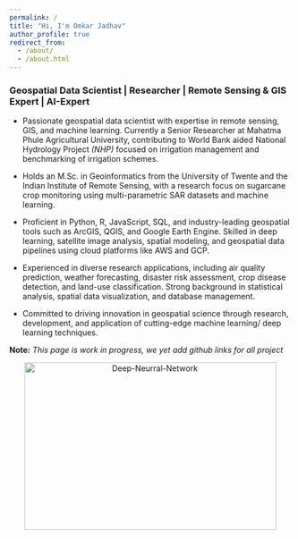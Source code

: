 ```yaml
---
permalink: /
title: "Hi, I'm Omkar Jadhav"
author_profile: true
redirect_from: 
  - /about/
  - /about.html
---
```


### Geospatial Data Scientist | Researcher | Remote Sensing & GIS Expert | AI-Expert 

* Passionate geospatial data scientist with expertise in remote sensing, GIS, and machine learning. Currently a Senior Researcher at Mahatma Phule Agricultural University, contributing to World Bank aided National Hydrology Project _(NHP)_ focused on irrigation management and benchmarking of irrigation schemes.

* Holds an M.Sc. in Geoinformatics from the University of Twente and the Indian Institute of Remote Sensing, with a research focus on sugarcane crop monitoring using multi-parametric SAR datasets and machine learning.

* Proficient in Python, R, JavaScript, SQL, and industry-leading geospatial tools such as ArcGIS, QGIS, and Google Earth Engine. Skilled in deep learning, satellite image analysis, spatial modeling, and geospatial data pipelines using cloud platforms like AWS and GCP.

* Experienced in diverse research applications, including air quality prediction, weather forecasting, disaster risk assessment, crop disease detection, and land-use classification. Strong background in statistical analysis, spatial data visualization, and database management.

* Committed to driving innovation in geospatial science through research, development, and application of cutting-edge machine learning/ deep learning techniques.

<p><b>Note:</b> <i>This page is work in progress, we yet add github links for all project</i></p>

<p align="center">
  <img src="https://cdn.pixabay.com/photo/2025/02/10/06/55/deep-learning-9395905_640.png" alt="Deep-Neurral-Network" width="450" height="300">
</p>
